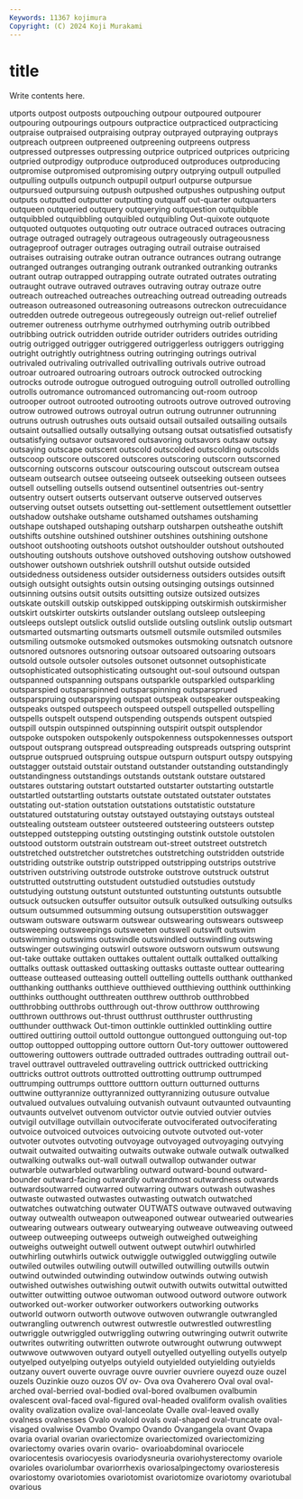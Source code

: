 ```yaml
---
Keywords: 11367 kojimura
Copyright: (C) 2024 Koji Murakami
---
```


# title

Write contents here.



utports outpost outposts outpouching outpour
outpoured outpourer outpouring outpourings outpours outpractice outpracticed outpracticing outpraise outpraised
outpraising outpray outprayed outpraying outprays outpreach outpreen outpreened outpreening outpreens
outpress outpressed outpresses outpressing outprice outpriced outprices outpricing outpried outprodigy
outproduce outproduced outproduces outproducing outpromise outpromised outpromising outpry outprying outpull
outpulled outpulling outpulls outpunch outpupil outpurl outpurse outpursue outpursued outpursuing
outpush outpushed outpushes outpushing output outputs outputted outputter outputting outquaff
out-quarter outquarters outqueen outqueried outquery outquerying outquestion outquibble outquibbled outquibbling
outquibled outquibling Out-quixote outquote outquoted outquotes outquoting outr outrace outraced
outraces outracing outrage outraged outragely outrageous outrageously outrageousness outrageproof outrager
outrages outraging outrail outraise outraised outraises outraising outrake outran outrance
outrances outrang outrange outranged outranges outranging outrank outranked outranking outranks
outrant outrap outrapped outrapping outrate outrated outrates outrating outraught outrave
outraved outraves outraving outray outraze outre outreach outreached outreaches outreaching
outread outreading outreads outreason outreasoned outreasoning outreasons outreckon outrecuidance outredden
outrede outregeous outregeously outreign out-relief outrelief outremer outreness outrhyme outrhymed
outrhyming outrib outribbed outribbing outrick outridden outride outrider outriders outrides
outriding outrig outrigged outrigger outriggered outriggerless outriggers outrigging outright outrightly
outrightness outring outringing outrings outrival outrivaled outrivaling outrivalled outrivalling outrivals
outrive outroad outroar outroared outroaring outroars outrock outrocked outrocking outrocks
outrode outrogue outrogued outroguing outroll outrolled outrolling outrolls outromance outromanced
outromancing out-room outroop outrooper outroot outrooted outrooting outroots outrove outroved
outroving outrow outrowed outrows outroyal outrun outrung outrunner outrunning outruns
outrush outrushes outs outsaid outsail outsailed outsailing outsails outsaint outsallied
outsally outsallying outsang outsat outsatisfied outsatisfy outsatisfying outsavor outsavored outsavoring
outsavors outsaw outsay outsaying outscape outscent outscold outscolded outscolding outscolds
outscoop outscore outscored outscores outscoring outscorn outscorned outscorning outscorns outscour
outscouring outscout outscream outsea outseam outsearch outsee outseeing outseek outseeking
outseen outsees outsell outselling outsells outsend outsentinel outsentries out-sentry outsentry
outsert outserts outservant outserve outserved outserves outserving outset outsets outsetting
out-settlement outsettlement outsettler outshadow outshake outshame outshamed outshames outshaming outshape
outshaped outshaping outsharp outsharpen outsheathe outshift outshifts outshine outshined outshiner
outshines outshining outshone outshoot outshooting outshoots outshot outshoulder outshout outshouted
outshouting outshouts outshove outshoved outshoving outshow outshowed outshower outshown outshriek
outshrill outshut outside outsided outsidedness outsideness outsider outsiderness outsiders outsides
outsift outsigh outsight outsights outsin outsing outsinging outsings outsinned outsinning
outsins outsit outsits outsitting outsize outsized outsizes outskate outskill outskip
outskipped outskipping outskirmish outskirmisher outskirt outskirter outskirts outslander outslang outsleep
outsleeping outsleeps outslept outslick outslid outslide outsling outslink outslip outsmart
outsmarted outsmarting outsmarts outsmell outsmile outsmiled outsmiles outsmiling outsmoke outsmoked
outsmokes outsmoking outsnatch outsnore outsnored outsnores outsnoring outsoar outsoared outsoaring
outsoars outsold outsole outsoler outsoles outsonet outsonnet outsophisticate outsophisticated outsophisticating
outsought out-soul outsound outspan outspanned outspanning outspans outsparkle outsparkled outsparkling
outsparspied outsparspinned outsparspinning outsparsprued outsparspruing outsparspying outspat outspeak outspeaker outspeaking
outspeaks outsped outspeech outspeed outspell outspelled outspelling outspells outspelt outspend
outspending outspends outspent outspied outspill outspin outspinned outspinning outspirit outspit
outsplendor outspoke outspoken outspokenly outspokenness outspokennesses outsport outspout outsprang outspread
outspreading outspreads outspring outsprint outsprue outsprued outspruing outspue outspurn outspurt
outspy outspying outstagger outstaid outstair outstand outstander outstanding outstandingly outstandingness
outstandings outstands outstank outstare outstared outstares outstaring outstart outstarted outstarter
outstarting outstartle outstartled outstartling outstarts outstate outstated outstater outstates outstating
out-station outstation outstations outstatistic outstature outstatured outstaturing outstay outstayed outstaying
outstays outsteal outstealing outsteam outsteer outsteered outsteering outsteers outstep outstepped
outstepping outsting outstinging outstink outstole outstolen outstood outstorm outstrain outstream
out-street outstreet outstretch outstretched outstretcher outstretches outstretching outstridden outstride outstriding
outstrike outstrip outstripped outstripping outstrips outstrive outstriven outstriving outstrode outstroke
outstrove outstruck outstrut outstrutted outstrutting outstudent outstudied outstudies outstudy outstudying
outstung outstunt outstunted outstunting outstunts outsubtle outsuck outsucken outsuffer outsuitor
outsulk outsulked outsulking outsulks outsum outsummed outsumming outsung outsuperstition outswagger
outswam outsware outswarm outswear outswearing outswears outsweep outsweeping outsweepings outsweeten
outswell outswift outswim outswimming outswims outswindle outswindled outswindling outswing outswinger
outswinging outswirl outswore outsworn outswum outswung out-take outtake outtaken outtakes
outtalent outtalk outtalked outtalking outtalks outtask outtasked outtasking outtasks outtaste
outtear outtearing outtease outteased outteasing outtell outtelling outtells outthank outthanked
outthanking outthanks outthieve outthieved outthieving outthink outthinking outthinks outthought outthreaten
outthrew outthrob outthrobbed outthrobbing outthrobs outthrough out-throw outthrow outthrowing outthrown
outthrows out-thrust outthrust outthruster outthrusting outthunder outthwack Out-timon outtinkle outtinkled
outtinkling outtire outtired outtiring outtoil outtold outtongue outtongued outtonguing out-top
outtop outtopped outtopping outtore outtorn Out-tory outtower outtowered outtowering outtowers
outtrade outtraded outtrades outtrading outtrail out-travel outtravel outtraveled outtraveling outtrick
outtricked outtricking outtricks outtrot outtrots outtrotted outtrotting outtrump outtrumped outtrumping
outtrumps outttore outttorn outturn outturned outturns outtwine outtyrannize outtyrannized outtyrannizing
outusure outvalue outvalued outvalues outvaluing outvanish outvaunt outvaunted outvaunting outvaunts
outvelvet outvenom outvictor outvie outvied outvier outvies outvigil outvillage outvillain
outvociferate outvociferated outvociferating outvoice outvoiced outvoices outvoicing outvote outvoted out-voter
outvoter outvotes outvoting outvoyage outvoyaged outvoyaging outvying outwait outwaited outwaiting
outwaits outwake outwale outwalk outwalked outwalking outwalks out-wall outwall outwallop
outwander outwar outwarble outwarbled outwarbling outward outward-bound outward-bounder outward-facing outwardly
outwardmost outwardness outwards outwardsoutwarred outwarred outwarring outwars outwash outwashes outwaste
outwasted outwastes outwasting outwatch outwatched outwatches outwatching outwater OUTWATS outwave
outwaved outwaving outway outwealth outweapon outweaponed outwear outwearied outwearies outwearing
outwears outweary outwearying outweave outweaving outweed outweep outweeping outweeps outweigh
outweighed outweighing outweighs outweight outwell outwent outwept outwhirl outwhirled outwhirling
outwhirls outwick outwiggle outwiggled outwiggling outwile outwiled outwiles outwiling outwill
outwilled outwilling outwills outwin outwind outwinded outwinding outwindow outwinds outwing
outwish outwished outwishes outwishing outwit outwith outwits outwittal outwitted outwitter
outwitting outwoe outwoman outwood outword outwore outwork outworked out-worker outworker
outworkers outworking outworks outworld outworn outworth outwove outwoven outwrangle outwrangled
outwrangling outwrench outwrest outwrestle outwrestled outwrestling outwriggle outwriggled outwriggling outwring
outwringing outwrit outwrite outwrites outwriting outwritten outwrote outwrought outwrung outwwept
outwwove outwwoven outyard outyell outyelled outyelling outyells outyelp outyelped outyelping
outyelps outyield outyielded outyielding outyields outzany ouvert ouverte ouvrage ouvre
ouvrier ouvriere ouyezd ouze ouzel ouzels Ouzinkie ouzo ouzos OV
ov- Ova ova Ovaherero Oval oval oval-arched oval-berried oval-bodied oval-bored
ovalbumen ovalbumin ovalescent oval-faced oval-figured oval-headed ovaliform ovalish ovalities ovality
ovalization ovalize oval-lanceolate Ovalle oval-leaved ovally ovalness ovalnesses Ovalo ovaloid
ovals oval-shaped oval-truncate oval-visaged ovalwise Ovambo Ovampo Ovando Ovangangela ovant
Ovapa ovaria ovarial ovarian ovariectomize ovariectomized ovariectomizing ovariectomy ovaries ovarin
ovario- ovarioabdominal ovariocele ovariocentesis ovariocyesis ovariodysneuria ovariohysterectomy ovariole ovarioles ovariolumbar
ovariorrhexis ovariosalpingectomy ovariosteresis ovariostomy ovariotomies ovariotomist ovariotomize ovariotomy ovariotubal ovarious
